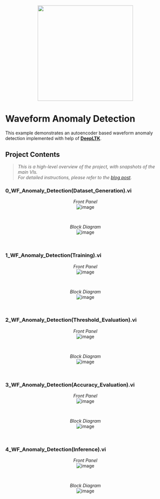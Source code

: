 [DeepLTK]:https://www.ngene.co/deep-learning-toolkit-for-labview
[blog post]:https://www.ngene.co/post/deep-learning-with-labview-tutorial-2-3-waveform-anomaly-detection
 
# <p align="center"><img src="https://github.com/user-attachments/assets/52794499-b4b5-4fcb-8422-ba9655929944" height="300px; object-fit:cover;" /> </p>

# Waveform Anomaly Detection

This example demonstrates an autoencoder based waveform anomaly detection implemented with help of **[DeepLTK]**.

## Project Contents

> *This is a high-level overview of the project, with snapshots of the main VIs. <br>For detailed instructions, please refer to the [blog post].*

### **0_WF_Anomaly_Detection(Dataset_Generation).vi**

<p align="center">
  <i>Front Panel</i> <br/>
  <img src="https://github.com/ngenehub/deepltk_examples/assets/131282716/c6ba3c4c-c061-4079-853b-ed99a801468e" alt="image">
</p>

<br/>

<p align="center">
  <i>Block Diagram</i> <br/>
  <img src="https://github.com/ngenehub/deepltk_examples/assets/131282716/eb1edeb0-4415-41d6-99d0-5e25dd13a3cb" alt="image">
</p>

<br/>

### 1_WF_Anomaly_Detection(Training).vi

<p align="center">
  <i>Front Panel</i> <br/>
  <img src="https://github.com/user-attachments/assets/b4bc5fdf-039a-40f7-9845-a83c5b4fff2d" alt="image">
</p>

<br/>

<p align="center">
  <i>Block Diagram</i> <br/>
  <img src="https://github.com/user-attachments/assets/a3d45d44-754c-4aba-80d3-cfb37042ff87" alt="image">
</p>

<br/>

### 2_WF_Anomaly_Detection(Threshold_Evaluation).vi

<p align="center">
  <i>Front Panel</i> <br/>
  <img src="https://github.com/user-attachments/assets/a53e3bca-532a-42c2-8e8f-95c1d62a652c" alt="image">
</p>

<br/>

<p align="center">
  <i>Block Diagram</i> <br/>
  <img src="https://github.com/user-attachments/assets/e766304b-9990-4041-9866-a3a7417a577a" alt="image">
</p>

<br/>

### 3_WF_Anomaly_Detection(Accuracy_Evaluation).vi 

<p align="center">
  <i>Front Panel</i> <br/>
  <img src="https://github.com/user-attachments/assets/2a807d84-74f4-4d01-84fa-756dfae7d369" alt="image">
</p>

<br/>

<p align="center">
  <i>Block Diagram</i> <br/>
  <img src="https://github.com/user-attachments/assets/7faf148c-1319-4475-b717-0bf565e4458b" alt="image">
</p>

<br/>

### 4_WF_Anomaly_Detection(Inference).vi

<p align="center">
  <i>Front Panel</i> <br/>
  <img src="https://github.com/user-attachments/assets/d931eb9b-25be-4fd6-bbaf-cf750533288c" alt="image">
</p>

<br/>

<p align="center">
  <i>Block Diagram</i> <br/>
  <img src="https://github.com/user-attachments/assets/69849ed8-d804-44d2-b12b-4075d203e968" alt="image">
</p>

<br/>





